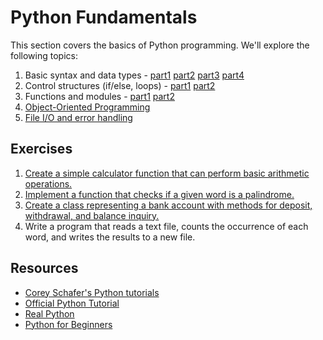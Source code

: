# Python Fundamentals

This section covers the basics of Python programming. We'll explore the following topics:

1. Basic syntax and data types - [part1](https://youtu.be/k9TUPpGqYTo?si=klzFIjuPJnezxez4) [part2](https://youtu.be/khKv-8q7YmY?si=SnLZ5msJsDfMYt2u) [part3](https://youtu.be/W8KRzm-HUcc?si=RBxWPXRNfCBRBCCd) [part4](https://youtu.be/daefaLgNkw0?si=WCF8cit5OzxEWOpO)
2. Control structures (if/else, loops) - [part1](https://youtu.be/DZwmZ8Usvnk?si=kk2rh1hFueiY8L6r) [part2](https://youtu.be/6iF8Xb7Z3wQ?si=BXT0M8M6pPOWjU0i)
3. Functions and modules - [part1](https://youtu.be/9Os0o3wzS_I?si=OZBlokXbxB3SFZtE) [part2](https://youtu.be/CqvZ3vGoGs0?si=w1LLYpjgv-RM3ktb)
4. [Object-Oriented Programming](https://youtube.com/playlist?list=PL-osiE80TeTsqhIuOqKhwlXsIBIdSeYtc&si=WlRYk2kOsvCbY5rQ)
5. [File I/O and error handling](https://youtu.be/Uh2ebFW8OYM?si=R4LuKwoIOZQ8PDjO)

## Exercises

1. [Create a simple calculator function that can perform basic arithmetic operations.](./calcy.py)
2. [Implement a function that checks if a given word is a palindrome.](./palindrome.py)
3. [Create a class representing a bank account with methods for deposit, withdrawal, and balance inquiry.](./bank_account.py)
4. Write a program that reads a text file, counts the occurrence of each word, and writes the results to a new file.

## Resources

- [Corey Schafer's Python tutorials](https://youtube.com/playlist?list=PL-osiE80TeTt2d9bfVyTiXJA-UTHn6WwU&si=WttlljZxStpG1mTh)
- [Official Python Tutorial](https://docs.python.org/3/tutorial/)
- [Real Python](https://realpython.com/)
- [Python for Beginners](https://www.python.org/about/gettingstarted/)



